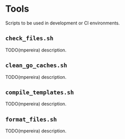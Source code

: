 # Tools

Scripts to be used in development or CI environments.

## `check_files.sh`

TODO(mpereira) description.

## `clean_go_caches.sh`

TODO(mpereira) description.

## `compile_templates.sh`

TODO(mpereira) description.

## `format_files.sh`

TODO(mpereira) description.
